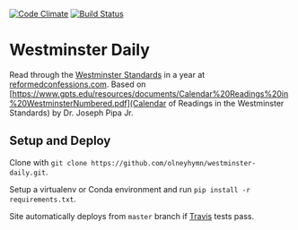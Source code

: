 [![Code Climate](https://codeclimate.com/github/olneyhymn/westminster-daily/badges/gpa.svg)](https://codeclimate.com/github/olneyhymn/westminster-daily) [![Build Status](https://travis-ci.org/olneyhymn/westminster-daily.svg)](https://travis-ci.org/olneyhymn/westminster-daily)

# Westminster Daily

Read through the [Westminster Standards](https://en.wikipedia.org/wiki/Westminster_Standards) in a year at [reformedconfessions.com](http://www.reformedconfessions.com). Based on [https://www.gpts.edu/resources/documents/Calendar%20Readings%20in%20WestminsterNumbered.pdf](Calendar of Readings in the Westminster Standards) by Dr. Joseph Pipa Jr.

## Setup and Deploy

Clone with `git clone https://github.com/olneyhymn/westminster-daily.git`.

Setup a virtualenv or Conda environment and run `pip install -r requirements.txt`.

Site automatically deploys from `master` branch if [Travis](https://travis-ci.org/olneyhymn/westminster-daily) tests pass.